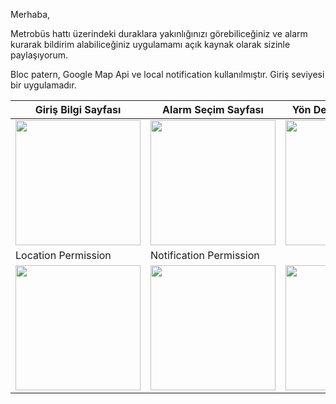 Merhaba,

Metrobüs hattı üzerindeki duraklara yakınlığınızı görebiliceğiniz ve alarm kurarak bildirim alabiliceğiniz uygulamamı açık kaynak olarak sizinle paylaşıyorum.

Bloc patern, Google Map Api ve local notification kullanılmıştır. Giriş seviyesi bir uygulamadır.

| Giriş Bilgi Sayfası | Alarm Seçim Sayfası | Yön Değiştirme Uyarısı | Location Permission |
| --- | --- | --- | --- |
| <img src="https://live.staticflickr.com/65535/52695941849_4838b7d255_k.jpg" width="200"> |  <img src="https://live.staticflickr.com/65535/52695679751_89474f301a_k.jpg" width="200">|<img src="https://live.staticflickr.com/65535/52695679796_66fa5dfa41_k.jpg" width="200"> |  <img src="https://live.staticflickr.com/65535/52696169738_eddca77907_k.jpg" width="200">|
| Location Permission | Notification Permission |  |  |
| <img src="https://live.staticflickr.com/65535/52696094410_a23c5202f9_k.jpg" width="200"> |  <img src="https://live.staticflickr.com/65535/52695164732_66cf48f397_k.jpg" width="200">|<img src="https://live.staticflickr.com/65535/52696169793_4d12473a20_k.jpg" width="200"> |  <img src="https://live.staticflickr.com/65535/52696094455_d6c930b1c2_k.jpg" width="200">|
